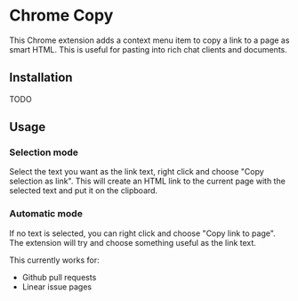 # Chrome Copy

This Chrome extension adds a context menu item to copy a link to a page as smart HTML.
This is useful for pasting into rich chat clients and documents.

## Installation

TODO

## Usage

### Selection mode

Select the text you want as the link text, right click and choose "Copy selection as link". This will create
an HTML link to the current page with the selected text and put it on the clipboard.

### Automatic mode

If no text is selected, you can right click and choose "Copy link to page". The extension will try and choose something
useful as the link text.

This currently works for:

* Github pull requests
* Linear issue pages

